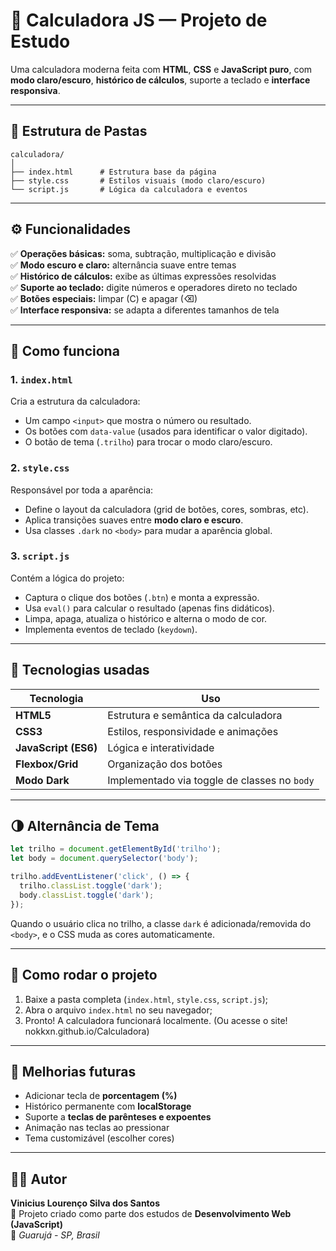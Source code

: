 # 🧮 Calculadora JS — Projeto de Estudo

Uma calculadora moderna feita com **HTML**, **CSS** e **JavaScript puro**, com **modo claro/escuro**, **histórico de cálculos**, suporte a teclado e **interface responsiva**.

---

## 📁 Estrutura de Pastas

```
calculadora/
│
├── index.html      # Estrutura base da página
├── style.css       # Estilos visuais (modo claro/escuro)
└── script.js       # Lógica da calculadora e eventos
```

---

## ⚙️ Funcionalidades

✅ **Operações básicas:** soma, subtração, multiplicação e divisão  
✅ **Modo escuro e claro:** alternância suave entre temas  
✅ **Histórico de cálculos:** exibe as últimas expressões resolvidas  
✅ **Suporte ao teclado:** digite números e operadores direto no teclado  
✅ **Botões especiais:** limpar (C) e apagar (⌫)  
✅ **Interface responsiva:** se adapta a diferentes tamanhos de tela  

---

## 🧠 Como funciona

### 1. `index.html`
Cria a estrutura da calculadora:
- Um campo `<input>` que mostra o número ou resultado.
- Os botões com `data-value` (usados para identificar o valor digitado).
- O botão de tema (`.trilho`) para trocar o modo claro/escuro.

### 2. `style.css`
Responsável por toda a aparência:
- Define o layout da calculadora (grid de botões, cores, sombras, etc).
- Aplica transições suaves entre **modo claro e escuro**.
- Usa classes `.dark` no `<body>` para mudar a aparência global.

### 3. `script.js`
Contém a lógica do projeto:
- Captura o clique dos botões (`.btn`) e monta a expressão.
- Usa `eval()` para calcular o resultado (apenas fins didáticos).
- Limpa, apaga, atualiza o histórico e alterna o modo de cor.
- Implementa eventos de teclado (`keydown`).

---

## 🧩 Tecnologias usadas

| Tecnologia | Uso |
|-------------|-----|
| **HTML5** | Estrutura e semântica da calculadora |
| **CSS3** | Estilos, responsividade e animações |
| **JavaScript (ES6)** | Lógica e interatividade |
| **Flexbox/Grid** | Organização dos botões |
| **Modo Dark** | Implementado via toggle de classes no `body` |

---

## 🌗 Alternância de Tema

```js
let trilho = document.getElementById('trilho');
let body = document.querySelector('body');

trilho.addEventListener('click', () => {
  trilho.classList.toggle('dark');
  body.classList.toggle('dark');
});
```

Quando o usuário clica no trilho, a classe `dark` é adicionada/removida do `<body>`, e o CSS muda as cores automaticamente.

---

## 🧰 Como rodar o projeto

1. Baixe a pasta completa (`index.html`, `style.css`, `script.js`);
2. Abra o arquivo `index.html` no seu navegador;
3. Pronto! A calculadora funcionará localmente.
(Ou acesse o site! nokkxn.github.io/Calculadora)
---

## 🚀 Melhorias futuras

- Adicionar tecla de **porcentagem (%)**
- Histórico permanente com **localStorage**
- Suporte a **teclas de parênteses e expoentes**
- Animação nas teclas ao pressionar
- Tema customizável (escolher cores)

---

## 👨‍💻 Autor

**Vinicius Lourenço Silva dos Santos**  
💼 Projeto criado como parte dos estudos de **Desenvolvimento Web (JavaScript)**  
📍 *Guarujá - SP, Brasil*
